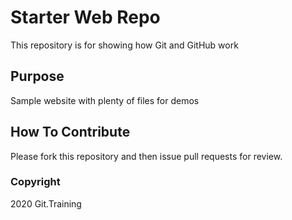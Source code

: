 # Starter Web Repo

This repository is for showing how Git and GitHub work

## Purpose

Sample website with plenty of files for demos

## How To Contribute

Please fork this repository and then issue pull requests for review.

### Copyright

2020 Git.Training